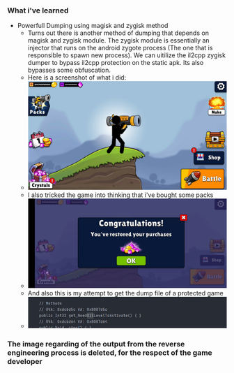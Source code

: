 ### What i've learned

- Powerfull Dumping using magisk and zygisk method
    - Turns out there is another method of dumping that depends on magisk and zygisk module. The zygisk module is essentially an injector that runs on the android zygote process (The one that is responsible to spawn new process). We can uitilize the il2cpp zygisk dumper to bypass il2cpp protection on the static apk. Its also bypasses some obfuscation.
    - Here is a screenshot of what i did:
    - ![Unlimited money](./0.png)
    - I also tricked the game into thinking that i've bought some packs
    - ![Purchasing](./2.jpg)
    - And also this is my attempt to get the dump file of a protected game
    - ![Protection Dumping](./1.png)

### The image regarding of the output from the reverse engineering process is deleted, for the respect of the game developer